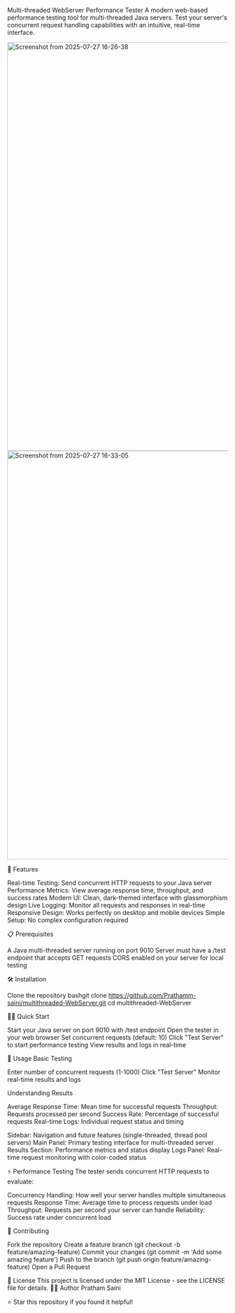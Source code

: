 Multi-threaded WebServer Performance Tester
A modern web-based performance testing tool for multi-threaded Java servers. Test your server's concurrent request handling capabilities with an intuitive, real-time interface.

<img width="1920" height="933" alt="Screenshot from 2025-07-27 16-26-38" src="https://github.com/user-attachments/assets/29bd5141-19b0-4f03-af82-c8cbf0ce0314" />

<img width="1920" height="933" alt="Screenshot from 2025-07-27 16-33-05" src="https://github.com/user-attachments/assets/d83f78a6-1d11-4350-a14c-79eec78f3df9" />

🚀 Features

Real-time Testing: Send concurrent HTTP requests to your Java server
Performance Metrics: View average response time, throughput, and success rates
Modern UI: Clean, dark-themed interface with glassmorphism design
Live Logging: Monitor all requests and responses in real-time
Responsive Design: Works perfectly on desktop and mobile devices
Simple Setup: No complex configuration required


📋 Prerequisites

A Java multi-threaded server running on port 9010
Server must have a /test endpoint that accepts GET requests
CORS enabled on your server for local testing


🛠️ Installation

Clone the repository
bashgit clone https://github.com/Prathamm-saini/multithreaded-WebServer.git
cd multithreaded-WebServer


🏃‍♂️ Quick Start

Start your Java server on port 9010 with /test endpoint
Open the tester in your web browser
Set concurrent requests (default: 10)
Click "Test Server" to start performance testing
View results and logs in real-time


🎯 Usage
Basic Testing

Enter number of concurrent requests (1-1000)
Click "Test Server"
Monitor real-time results and logs


Understanding Results

Average Response Time: Mean time for successful requests
Throughput: Requests processed per second
Success Rate: Percentage of successful requests
Real-time Logs: Individual request status and timing


Sidebar: Navigation and future features (single-threaded, thread pool servers)
Main Panel: Primary testing interface for multi-threaded server
Results Section: Performance metrics and status display
Logs Panel: Real-time request monitoring with color-coded status


⚡ Performance Testing
The tester sends concurrent HTTP requests to evaluate:

Concurrency Handling: How well your server handles multiple simultaneous requests
Response Time: Average time to process requests under load
Throughput: Requests per second your server can handle
Reliability: Success rate under concurrent load


🤝 Contributing

Fork the repository
Create a feature branch (git checkout -b feature/amazing-feature)
Commit your changes (git commit -m 'Add some amazing feature')
Push to the branch (git push origin feature/amazing-feature)
Open a Pull Request


📝 License
This project is licensed under the MIT License - see the LICENSE file for details.
👨‍💻 Author
Pratham Saini

⭐ Star this repository if you found it helpful!




